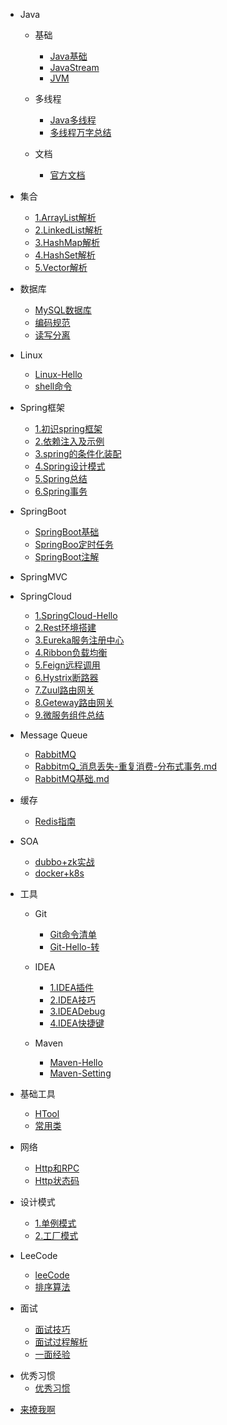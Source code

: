 - Java
  - 基础 
     - [Java基础](Java/Java基础.md)
     - [JavaStream](Java/Java8/JavaStream流还可以这样玩.md)
     - [JVM](Java/JVM/JVM.md)

  - 多线程
     - [Java多线程](Java/多线程/多线程-Hello.md)
     - [多线程万字总结](Java/多线程/多线程万字总结.md)

  - 文档
     - [官方文档](awesome/官方文档.md)
     
- 集合
   - [1.ArrayList解析](Java/数据结构/1.ArrayList解析.md)
   - [2.LinkedList解析](Java/数据结构/2.LinkedList解析.md)     
   - [3.HashMap解析](Java/数据结构/3.HashMap解析.md)
   - [4.HashSet解析](Java/数据结构/4.HashSet解析.md)     
   - [5.Vector解析](Java/数据结构/5.Vector解析.md)

     
- 数据库 
  - [MySQL数据库](database/MySQL/MySQL-Hello.md)
  - [编码规范](database/MySQL/MySQL编码规范.md)
  - [读写分离](database/分库分表.md)
  
- Linux
  - [Linux-Hello](database/Linux-Hello.md)
  - [shell命令](database/shell命令.md)

- Spring框架
  - [1.初识spring框架](spring/(1)初识Spring框架.md)
  - [2.依赖注入及示例](spring/(2)一文搞懂spring依赖注入DI.md)
  - [3.spring的条件化装配](spring/(3)你了解spring的高级装配吗_条件化装配bean.md)
  - [4.Spring设计模式](spring/Spring-Design-Patterns.md)
  - [5.Spring总结](spring/Spring总结.md)
  - [6.Spring事务](spring/Spring事务.md)

- SpringBoot
  - [SpringBoot基础](springboot/SpringBoot-Hello.md)
  - [SpringBoo定时任务](springboot/learning/Spingboot定时任务-Hello.md)
  - [SpringBoot注解](springboot/SpringBoot注解-Hello.md)
  
- SpringMVC


- SpringCloud
  - [1.SpringCloud-Hello](springcloud/SpringCloud-Hello.md)
  - [2.Rest环境搭建](springcloud/1.SpringCloud—Rest环境搭建.md)
  - [3.Eureka服务注册中心](springcloud/2.SpringCloud—Eureka服务注册中心.md)
  - [4.Ribbon负载均衡](springcloud/3.SpringCloud—Ribbon负载均衡.md)
  - [5.Feign远程调用](springcloud/4.SpringCloud—Feign远程调用.md)
  - [6.Hystrix断路器](springcloud/5.SpringCloud—Hystrix断路器.md)
  - [7.Zuul路由网关](springcloud/6.SpringCloud—Zuul路由网关.md)
  - [8.Geteway路由网关](springcloud/7.SpringCloud—Geteway路由网关.md)
  - [9.微服务组件总结](springcloud/8.微服务组件总结.md)


- Message Queue
  - [RabbitMQ](message_queue/RabbitMQ-Hello.md)
  - [RabbitmQ_消息丢失-重复消费-分布式事务.md](message_queue/RabbitmQ_消息丢失-重复消费-分布式事务.md)
  - [RabbitMQ基础.md](message_queue/RabbitMQ基础.md)

- 缓存
  - [Redis指南](Redis/Redis-Hello.md)
  
- SOA 
  - [dubbo+zk实战](SOA/dubbo+zk实战.md)
  - [docker+k8s](SOA/docker基础命令_k8s基础命令.md)

- 工具
  - Git 
    - [Git命令清单](tool/base_tool/Git/Git常用命令清单.md)
    - [Git-Hello-转](tool/base_tool/Git/Git-Hello.md)

    
  - IDEA
     - [1.IDEA插件](tool/base_tool/IDEA/IDEA插件.md)
     - [2.IDEA技巧](tool/base_tool/IDEA/IDEA技巧.md)
     - [3.IDEADebug](tool/base_tool/IDEA/IDEADebug.md)
     - [4.IDEA快捷键](tool/base_tool/IDEA/IDEA快捷键.md)

  - Maven
     - [Maven-Hello](tool/base_tool/Maven/Maven-Hello.md)
     - [Maven-Setting](tool/base_tool/Maven/maven_setting.xml中文配置详解.md)
 
- 基础工具
  - [HTool](demo/tool/HTool.md)
  - [常用类](demo/tool/常用类.md)

- 网络
  - [Http和RPC](network/Http和RPC.md)
  - [Http状态码](network/Http状态码.md)

- 设计模式
  - [1.单例模式](desgin-pattern/Java面试必备：手写单例模式.md)
  - [2.工厂模式](desgin-pattern/工厂模式超详解（代码示例）.md)

- LeeCode
  - [leeCode](leeCode/LeeCode.md)
  - [排序算法](leeCode/八大排序算法.md)

- 面试
  - [面试技巧](面试/面试技巧.md)
  - [面试过程解析](面试/面试过程全解析.md)
  - [一面经验](面试/2022/一面经验.md)
  
* 优秀习惯
  * [优秀习惯](Web/good_programmer/good_programmer_start.md)


- [来撩我啊](callme.md)

